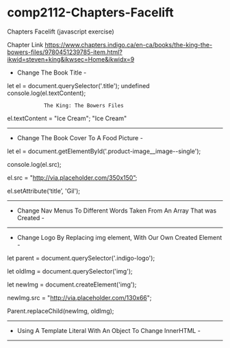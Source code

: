 # comp2112-Chapters-Facelift
Chapters Facelift (javascript exercise)



Chapter Link
https://www.chapters.indigo.ca/en-ca/books/the-king-the-bowers-files/9780451239785-item.html?ikwid=steven+king&ikwsec=Home&ikwidx=9


- Change The Book Title -

let el = document.querySelector('.title');
undefined
console.log(el.textContent);

                The King: The Bowers Files  
                
el.textContent = "Ice Cream";
"Ice Cream"

---------------------------------------------------


- Change The Book Cover To A Food Picture -

let el = document.getElementById('.product-image__image--single'); 

console.log(el.src); 

el.src = "http://via.placeholder.com/350x150”; 

el.setAttribute(‘title’, 'Gil'); 


---------------------------------------------------


- Change Nav Menus To Different Words Taken From An Array That was Created -



---------------------------------------------------



- Change Logo By Replacing img element, With Our Own Created Element -

let parent = document.querySelector('.indigo-logo');

let oldImg = document.querySelector('img');

let newImg = document.createElement('img');

newImg.src = "http://via.placeholder.com/130x66";

Parent.replaceChild(newImg, oldImg);


---------------------------------------------------


- Using A Template Literal With An Object To Change InnerHTML - 



---------------------------------------------------







